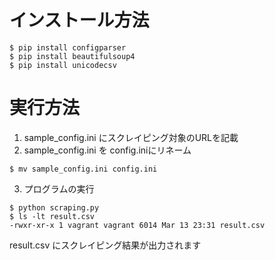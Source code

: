 # インストール方法

```
$ pip install configparser
$ pip install beautifulsoup4
$ pip install unicodecsv
```

# 実行方法

1. sample_config.ini にスクレイピング対象のURLを記載
2. sample_config.ini を config.iniにリネーム
```
$ mv sample_config.ini config.ini
```

3. プログラムの実行

```
$ python scraping.py 
$ ls -lt result.csv 
-rwxr-xr-x 1 vagrant vagrant 6014 Mar 13 23:31 result.csv
```

result.csv にスクレイピング結果が出力されます